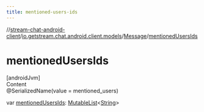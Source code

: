 ```yaml
---
title: mentioned-users-ids
---
```

//[stream-chat-android-client](../../../index.md)/[io.getstream.chat.android.client.models](../index.md)/[Message](index.md)/[mentionedUsersIds](mentionedUsersIds.md)



# mentionedUsersIds  
[androidJvm]  
Content  
@SerializedName(value = mentioned_users)  
  
var [mentionedUsersIds](mentionedUsersIds.md): [MutableList](https://kotlinlang.org/api/latest/jvm/stdlib/kotlin.collections/-mutable-list/index.html)&lt;[String](https://kotlinlang.org/api/latest/jvm/stdlib/kotlin/-string/index.html)&gt;  



